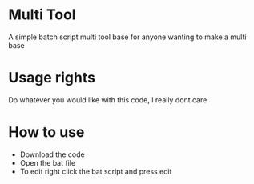 # Multi Tool
 A simple batch script multi tool base for anyone wanting to make a multi base

# Usage rights
Do whatever you would like with this code, I really dont care

# How to use
- Download the code
- Open the bat file
- To edit right click the bat script and press edit

